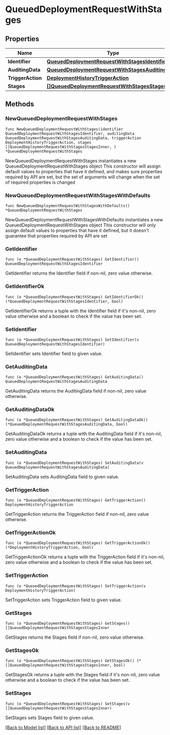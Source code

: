 # QueuedDeploymentRequestWithStages

## Properties

Name | Type | Description | Notes
------------ | ------------- | ------------- | -------------
**Identifier** | [**QueuedDeploymentRequestWithStagesIdentifier**](QueuedDeploymentRequestWithStagesIdentifier.md) |  | 
**AuditingData** | [**QueuedDeploymentRequestWithStagesAuditingData**](QueuedDeploymentRequestWithStagesAuditingData.md) |  | 
**TriggerAction** | [**DeploymentHistoryTriggerAction**](DeploymentHistoryTriggerAction.md) |  | 
**Stages** | [**[]QueuedDeploymentRequestWithStagesStagesInner**](QueuedDeploymentRequestWithStagesStagesInner.md) |  | 

## Methods

### NewQueuedDeploymentRequestWithStages

`func NewQueuedDeploymentRequestWithStages(identifier QueuedDeploymentRequestWithStagesIdentifier, auditingData QueuedDeploymentRequestWithStagesAuditingData, triggerAction DeploymentHistoryTriggerAction, stages []QueuedDeploymentRequestWithStagesStagesInner, ) *QueuedDeploymentRequestWithStages`

NewQueuedDeploymentRequestWithStages instantiates a new QueuedDeploymentRequestWithStages object
This constructor will assign default values to properties that have it defined,
and makes sure properties required by API are set, but the set of arguments
will change when the set of required properties is changed

### NewQueuedDeploymentRequestWithStagesWithDefaults

`func NewQueuedDeploymentRequestWithStagesWithDefaults() *QueuedDeploymentRequestWithStages`

NewQueuedDeploymentRequestWithStagesWithDefaults instantiates a new QueuedDeploymentRequestWithStages object
This constructor will only assign default values to properties that have it defined,
but it doesn't guarantee that properties required by API are set

### GetIdentifier

`func (o *QueuedDeploymentRequestWithStages) GetIdentifier() QueuedDeploymentRequestWithStagesIdentifier`

GetIdentifier returns the Identifier field if non-nil, zero value otherwise.

### GetIdentifierOk

`func (o *QueuedDeploymentRequestWithStages) GetIdentifierOk() (*QueuedDeploymentRequestWithStagesIdentifier, bool)`

GetIdentifierOk returns a tuple with the Identifier field if it's non-nil, zero value otherwise
and a boolean to check if the value has been set.

### SetIdentifier

`func (o *QueuedDeploymentRequestWithStages) SetIdentifier(v QueuedDeploymentRequestWithStagesIdentifier)`

SetIdentifier sets Identifier field to given value.


### GetAuditingData

`func (o *QueuedDeploymentRequestWithStages) GetAuditingData() QueuedDeploymentRequestWithStagesAuditingData`

GetAuditingData returns the AuditingData field if non-nil, zero value otherwise.

### GetAuditingDataOk

`func (o *QueuedDeploymentRequestWithStages) GetAuditingDataOk() (*QueuedDeploymentRequestWithStagesAuditingData, bool)`

GetAuditingDataOk returns a tuple with the AuditingData field if it's non-nil, zero value otherwise
and a boolean to check if the value has been set.

### SetAuditingData

`func (o *QueuedDeploymentRequestWithStages) SetAuditingData(v QueuedDeploymentRequestWithStagesAuditingData)`

SetAuditingData sets AuditingData field to given value.


### GetTriggerAction

`func (o *QueuedDeploymentRequestWithStages) GetTriggerAction() DeploymentHistoryTriggerAction`

GetTriggerAction returns the TriggerAction field if non-nil, zero value otherwise.

### GetTriggerActionOk

`func (o *QueuedDeploymentRequestWithStages) GetTriggerActionOk() (*DeploymentHistoryTriggerAction, bool)`

GetTriggerActionOk returns a tuple with the TriggerAction field if it's non-nil, zero value otherwise
and a boolean to check if the value has been set.

### SetTriggerAction

`func (o *QueuedDeploymentRequestWithStages) SetTriggerAction(v DeploymentHistoryTriggerAction)`

SetTriggerAction sets TriggerAction field to given value.


### GetStages

`func (o *QueuedDeploymentRequestWithStages) GetStages() []QueuedDeploymentRequestWithStagesStagesInner`

GetStages returns the Stages field if non-nil, zero value otherwise.

### GetStagesOk

`func (o *QueuedDeploymentRequestWithStages) GetStagesOk() (*[]QueuedDeploymentRequestWithStagesStagesInner, bool)`

GetStagesOk returns a tuple with the Stages field if it's non-nil, zero value otherwise
and a boolean to check if the value has been set.

### SetStages

`func (o *QueuedDeploymentRequestWithStages) SetStages(v []QueuedDeploymentRequestWithStagesStagesInner)`

SetStages sets Stages field to given value.



[[Back to Model list]](../README.md#documentation-for-models) [[Back to API list]](../README.md#documentation-for-api-endpoints) [[Back to README]](../README.md)


